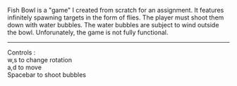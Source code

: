 Fish Bowl is a "game" I created from scratch for an assignment.
It features infinitely spawning targets in the form of flies.
The player must shoot them down with water bubbles.
The water bubbles are subject to wind outside the bowl.
Unforunately, the game is not fully functional.
________
Controls :  
w,s to change rotation  
a,d to move  
Spacebar to shoot bubbles
